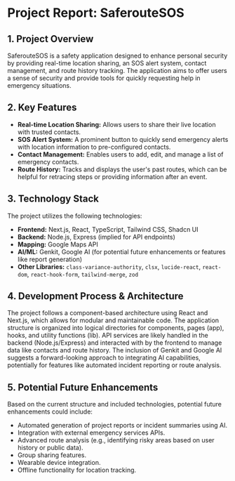 # Project Report: SaferouteSOS

## 1. Project Overview

SaferouteSOS is a safety application designed to enhance personal security by providing real-time location sharing, an SOS alert system, contact management, and route history tracking. The application aims to offer users a sense of security and provide tools for quickly requesting help in emergency situations.

## 2. Key Features

*   **Real-time Location Sharing:** Allows users to share their live location with trusted contacts.
*   **SOS Alert System:** A prominent button to quickly send emergency alerts with location information to pre-configured contacts.
*   **Contact Management:** Enables users to add, edit, and manage a list of emergency contacts.
*   **Route History:** Tracks and displays the user's past routes, which can be helpful for retracing steps or providing information after an event.

## 3. Technology Stack

The project utilizes the following technologies:

*   **Frontend:** Next.js, React, TypeScript, Tailwind CSS, Shadcn UI
*   **Backend:** Node.js, Express (implied for API endpoints)
*   **Mapping:** Google Maps API
*   **AI/ML:** Genkit, Google AI (for potential future enhancements or features like report generation)
*   **Other Libraries:** `class-variance-authority`, `clsx`, `lucide-react`, `react-dom`, `react-hook-form`, `tailwind-merge`, `zod`

## 4. Development Process & Architecture

The project follows a component-based architecture using React and Next.js, which allows for modular and maintainable code. The application structure is organized into logical directories for components, pages (app), hooks, and utility functions (lib). API services are likely handled in the backend (Node.js/Express) and interacted with by the frontend to manage data like contacts and route history. The inclusion of Genkit and Google AI suggests a forward-looking approach to integrating AI capabilities, potentially for features like automated incident reporting or route analysis.

## 5. Potential Future Enhancements

Based on the current structure and included technologies, potential future enhancements could include:

*   Automated generation of project reports or incident summaries using AI.
*   Integration with external emergency services APIs.
*   Advanced route analysis (e.g., identifying risky areas based on user history or public data).
*   Group sharing features.
*   Wearable device integration.
*   Offline functionality for location tracking.
